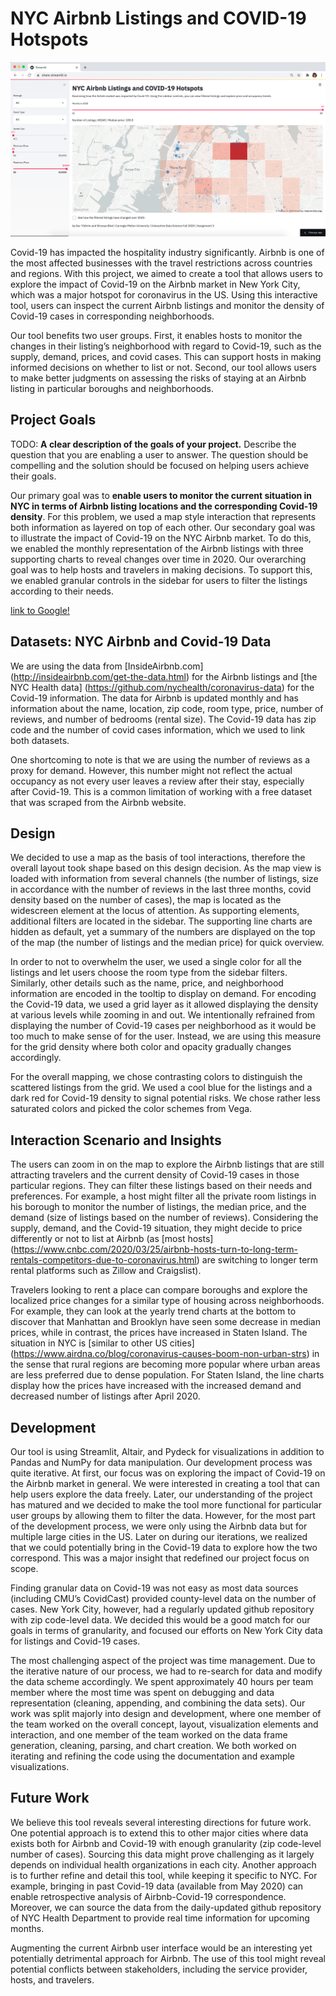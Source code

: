 # NYC Airbnb Listings and COVID-19 Hotspots

![A screenshot of your application. Could be a GIF.](screenshot_NYC_Airbnb_Covid19.png)

Covid-19 has impacted the hospitality industry significantly. Airbnb is one of the most affected businesses with the travel restrictions across countries and regions. With this project, we aimed to create a tool that allows users to explore the impact of Covid-19 on the Airbnb market in New York City, which was a major hotspot for coronavirus in the US. Using this interactive tool, users can inspect the current Airbnb listings and monitor the density of Covid-19 cases in corresponding neighborhoods.

Our tool benefits two user groups. First, it enables hosts to monitor the changes in their listing’s neighborhood with regard to Covid-19, such as the supply, demand, prices, and covid cases. This can support hosts in making informed decisions on whether to list or not. Second, our tool allows users to make better judgments on assessing the risks of staying at an Airbnb listing in particular boroughs and neighborhoods.

## Project Goals

TODO: **A clear description of the goals of your project.** Describe the question that you are enabling a user to answer. The question should be compelling and the solution should be focused on helping users achieve their goals.

Our primary goal was to **enable users to monitor the current situation in NYC in terms of Airbnb listing locations and the corresponding Covid-19 density**. For this problem, we used a map style interaction that represents both information as layered on top of each other. Our secondary goal was to illustrate the impact of Covid-19 on the NYC Airbnb market. To do this, we enabled the monthly representation of the Airbnb listings with three supporting charts to reveal changes over time in 2020. Our overarching goal was to help hosts and travelers in making decisions. To support this, we enabled granular controls in the sidebar for users to filter the listings according to their needs.

[link to Google!](http://google.com)

## Datasets: NYC Airbnb and Covid-19 Data

We are using the data from [InsideAirbnb.com] (http://insideairbnb.com/get-the-data.html) for the Airbnb listings and [the NYC Health data] (https://github.com/nychealth/coronavirus-data) for the Covid-19 information. The data for Airbnb is updated monthly and has information about the name, location, zip code, room type, price, number of reviews, and number of bedrooms (rental size). The Covid-19 data has zip code and the number of covid cases information, which we used to link both datasets.

One shortcoming to note is that we are using the number of reviews as a proxy for demand. However, this number might not reflect the actual occupancy as not every user leaves a review after their stay, especially after Covid-19. This is a common limitation of working with a free dataset that was scraped from the Airbnb website.

## Design

We decided to use a map as the basis of tool interactions, therefore the overall layout took shape based on this design decision. As the map view is loaded with information from several channels (the number of listings, size in accordance with the number of reviews in the last three months, covid density based on the number of cases), the map is located as the widescreen element at the locus of attention. As supporting elements, additional filters are located in the sidebar. The supporting line charts are hidden as default, yet a summary of the numbers are displayed on the top of the map (the number of listings and the median price) for quick overview.

In order to not to overwhelm the user, we used a single color for all the listings and let users choose the room type from the sidebar filters. Similarly, other details such as the name, price, and neighborhood information are encoded in the tooltip to display on demand. For encoding the Covid-19 data, we used a grid layer as it allowed displaying the density at various levels while zooming in and out. We intentionally refrained from displaying the number of Covid-19 cases per neighborhood as it would be too much to make sense of for the user. Instead, we are using this measure for the grid density where both color and opacity gradually changes accordingly.

For the overall mapping, we chose contrasting colors to distinguish the scattered listings from the grid. We used a cool blue for the listings and a dark red for Covid-19 density to signal potential risks. We chose rather less saturated colors and picked the color schemes from Vega.

## Interaction Scenario and Insights

The users can zoom in on the map to explore the Airbnb listings that are still attracting travelers and the current density of Covid-19 cases in those particular regions. They can filter these listings based on their needs and preferences. For example, a host might filter all the private room listings in his borough to monitor the number of listings, the median price, and the demand (size of listings based on the number of reviews). Considering the supply, demand, and the Covid-19 situation, they might decide to price differently or not to list at Airbnb (as [most hosts] (https://www.cnbc.com/2020/03/25/airbnb-hosts-turn-to-long-term-rentals-competitors-due-to-coronavirus.html) are switching to longer term rental platforms such as Zillow and Craigslist).

Travelers looking to rent a place can compare boroughs and explore the localized price changes for a similar type of housing across neighborhoods. For example, they can look at the yearly trend charts at the bottom to discover that Manhattan and Brooklyn have seen some decrease in median prices, while in contrast, the prices have increased in Staten Island. The situation in NYC is [similar to other US cities] (https://www.airdna.co/blog/coronavirus-causes-boom-non-urban-strs) in the sense that rural regions are becoming more popular where urban areas are less preferred due to dense population. For Staten Island, the line charts display how the prices have increased with the increased demand and decreased number of listings after April 2020.

## Development

Our tool is using Streamlit, Altair, and Pydeck for visualizations in addition to Pandas and NumPy for data manipulation. Our development process was quite iterative. At first, our focus was on exploring the impact of Covid-19 on the Airbnb market in general. We were interested in creating a tool that can help users explore the data freely. Later, our understanding of the project has matured and we decided to make the tool more functional for particular user groups by allowing them to filter the data. However, for the most part of the development process, we were only using the Airbnb data but for multiple large cities in the US. Later on during our iterations, we realized that we could potentially bring in the Covid-19 data to explore how the two correspond. This was a major insight that redefined our project focus on scope.

Finding granular data on Covid-19 was not easy as most data sources (including CMU’s CovidCast) provided county-level data on the number of cases. New York City, however, had a regularly updated github repository with zip code-level data. We decided this would be a good match for our goals in terms of granularity, and focused our efforts on New York City data for listings and Covid-19 cases.

The most challenging aspect of the project was time management. Due to the iterative nature of our process, we had to re-search for data and modify the data scheme accordingly. We spent approximately 40 hours per team member where the most time was spent on debugging and data representation (cleaning, appending, and combining the data sets). Our work was split majorly into design and development, where one member of the team worked on the overall concept, layout, visualization elements and interaction, and one member of the team worked on the data frame generation, cleaning, parsing, and chart creation. We both worked on iterating and refining the code using the documentation and example visualizations.

## Future Work

We believe this tool reveals several interesting directions for future work. One potential approach is to extend this to other major cities where data exists both for Airbnb and Covid-19 with enough granularity (zip code-level number of cases). Sourcing this data might prove challenging as it largely depends on individual health organizations in each city. Another approach is to further refine and detail this tool, while keeping it specific to NYC. For example, bringing in past Covid-19 data (available from May 2020) can enable retrospective analysis of Airbnb-Covid-19 correspondence. Moreover, we can source the data from the daily-updated github repository of NYC Health Department to provide real time information for upcoming months.

Augmenting the current Airbnb user interface would be an interesting yet potentially detrimental approach for Airbnb. The use of this tool might reveal potential conflicts between stakeholders, including the service provider, hosts, and travelers.
